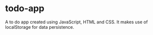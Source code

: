 # todo-app
A to do app created using JavaScript, HTML and CSS. It makes use of localStorage for data persistence. 

